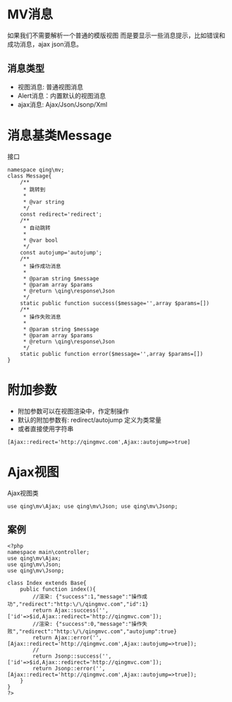 
# MV消息

如果我们不需要解析一个普通的模版视图
而是要显示一些消息提示，比如错误和成功消息，ajax json消息。

## 消息类型

- 视图消息: 普通视图消息
- Alert消息：内置默认的视图消息
- ajax消息: Ajax/Json/Jsonp/Xml

# 消息基类Message

接口
```
namespace qing\mv;
class Message{
	/**
	 * 跳转到
	 *
	 * @var string
	 */
	const redirect='redirect';
	/**
	 * 自动跳转
	 *
	 * @var bool
	 */
	const autojump='autojump';
	/**
	 * 操作成功消息
	 *
	 * @param string $message
	 * @param array $params
	 * @return \qing\response\Json
	 */
	static public function success($message='',array $params=[])
	/**
	 * 操作失败消息
	 *
	 * @param string $message
	 * @param array $params
	 * @return \qing\response\Json
	 */
	static public function error($message='',array $params=[])
}
```

# 附加参数

- 附加参数可以在视图渲染中，作定制操作
- 默认的附加参数有: redirect/autojump 定义为类常量
- 或者直接使用字符串

```
[Ajax::redirect='http://qingmvc.com',Ajax::autojump=>true]
```

# Ajax视图

Ajax视图类

`
use qing\mv\Ajax;
use qing\mv\Json;
use qing\mv\Jsonp;
`

## 案例

```
<?php
namespace main\controller;
use qing\mv\Ajax;
use qing\mv\Json;
use qing\mv\Jsonp;

class Index extends Base{
	public function index(){
		//渲染: {"success":1,"message":"操作成功","redirect":"http:\/\/qingmvc.com","id":1}
		return Ajax::success('',['id'=>$id,Ajax::redirect='http://qingmvc.com']);
		//渲染: {"success":0,"message":"操作失败","redirect":"http:\/\/qingmvc.com","autojump":true}
		return Ajax::error('',[Ajax::redirect='http://qingmvc.com',Ajax::autojump=>true]);
		//
		return Jsonp::success('',['id'=>$id,Ajax::redirect='http://qingmvc.com']);
		return Jsonp::error('',[Ajax::redirect='http://qingmvc.com',Ajax::autojump=>true]);
	}
}
?>
```
